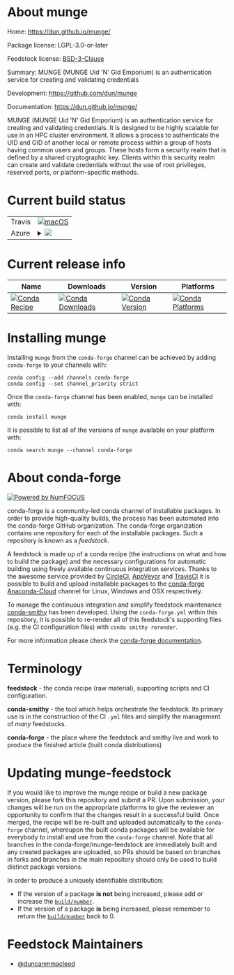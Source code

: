 About munge
===========

Home: https://dun.github.io/munge/

Package license: LGPL-3.0-or-later

Feedstock license: [BSD-3-Clause](https://github.com/conda-forge/munge-feedstock/blob/master/LICENSE.txt)

Summary: MUNGE (MUNGE Uid 'N' Gid Emporium) is an authentication service for creating and validating credentials

Development: https://github.com/dun/munge

Documentation: https://dun.github.io/munge/

MUNGE (MUNGE Uid 'N' Gid Emporium) is an authentication service for
creating and validating credentials.  It is designed to be highly
scalable for use in an HPC cluster environment.  It allows a process
to authenticate the UID and GID of another local or remote process
within a group of hosts having common users and groups. These hosts
form a security realm that is defined by a shared cryptographic key.
Clients within this security realm can create and validate credentials
without the use of root privileges, reserved ports, or platform-specific
methods.


Current build status
====================


<table><tr>
    <td>Travis</td>
    <td>
      <a href="https://travis-ci.com/conda-forge/munge-feedstock">
        <img alt="macOS" src="https://img.shields.io/travis/com/conda-forge/munge-feedstock/master.svg?label=macOS">
      </a>
    </td>
  </tr>
    
  <tr>
    <td>Azure</td>
    <td>
      <details>
        <summary>
          <a href="https://dev.azure.com/conda-forge/feedstock-builds/_build/latest?definitionId=7935&branchName=master">
            <img src="https://dev.azure.com/conda-forge/feedstock-builds/_apis/build/status/munge-feedstock?branchName=master">
          </a>
        </summary>
        <table>
          <thead><tr><th>Variant</th><th>Status</th></tr></thead>
          <tbody><tr>
              <td>linux_64_openssl1.1.1</td>
              <td>
                <a href="https://dev.azure.com/conda-forge/feedstock-builds/_build/latest?definitionId=7935&branchName=master">
                  <img src="https://dev.azure.com/conda-forge/feedstock-builds/_apis/build/status/munge-feedstock?branchName=master&jobName=linux&configuration=linux_64_openssl1.1.1" alt="variant">
                </a>
              </td>
            </tr><tr>
              <td>linux_64_openssl3</td>
              <td>
                <a href="https://dev.azure.com/conda-forge/feedstock-builds/_build/latest?definitionId=7935&branchName=master">
                  <img src="https://dev.azure.com/conda-forge/feedstock-builds/_apis/build/status/munge-feedstock?branchName=master&jobName=linux&configuration=linux_64_openssl3" alt="variant">
                </a>
              </td>
            </tr><tr>
              <td>linux_aarch64_openssl1.1.1</td>
              <td>
                <a href="https://dev.azure.com/conda-forge/feedstock-builds/_build/latest?definitionId=7935&branchName=master">
                  <img src="https://dev.azure.com/conda-forge/feedstock-builds/_apis/build/status/munge-feedstock?branchName=master&jobName=linux&configuration=linux_aarch64_openssl1.1.1" alt="variant">
                </a>
              </td>
            </tr><tr>
              <td>linux_aarch64_openssl3</td>
              <td>
                <a href="https://dev.azure.com/conda-forge/feedstock-builds/_build/latest?definitionId=7935&branchName=master">
                  <img src="https://dev.azure.com/conda-forge/feedstock-builds/_apis/build/status/munge-feedstock?branchName=master&jobName=linux&configuration=linux_aarch64_openssl3" alt="variant">
                </a>
              </td>
            </tr><tr>
              <td>linux_ppc64le_openssl1.1.1</td>
              <td>
                <a href="https://dev.azure.com/conda-forge/feedstock-builds/_build/latest?definitionId=7935&branchName=master">
                  <img src="https://dev.azure.com/conda-forge/feedstock-builds/_apis/build/status/munge-feedstock?branchName=master&jobName=linux&configuration=linux_ppc64le_openssl1.1.1" alt="variant">
                </a>
              </td>
            </tr><tr>
              <td>linux_ppc64le_openssl3</td>
              <td>
                <a href="https://dev.azure.com/conda-forge/feedstock-builds/_build/latest?definitionId=7935&branchName=master">
                  <img src="https://dev.azure.com/conda-forge/feedstock-builds/_apis/build/status/munge-feedstock?branchName=master&jobName=linux&configuration=linux_ppc64le_openssl3" alt="variant">
                </a>
              </td>
            </tr><tr>
              <td>osx_64_openssl1.1.1</td>
              <td>
                <a href="https://dev.azure.com/conda-forge/feedstock-builds/_build/latest?definitionId=7935&branchName=master">
                  <img src="https://dev.azure.com/conda-forge/feedstock-builds/_apis/build/status/munge-feedstock?branchName=master&jobName=osx&configuration=osx_64_openssl1.1.1" alt="variant">
                </a>
              </td>
            </tr><tr>
              <td>osx_64_openssl3</td>
              <td>
                <a href="https://dev.azure.com/conda-forge/feedstock-builds/_build/latest?definitionId=7935&branchName=master">
                  <img src="https://dev.azure.com/conda-forge/feedstock-builds/_apis/build/status/munge-feedstock?branchName=master&jobName=osx&configuration=osx_64_openssl3" alt="variant">
                </a>
              </td>
            </tr>
          </tbody>
        </table>
      </details>
    </td>
  </tr>
</table>

Current release info
====================

| Name | Downloads | Version | Platforms |
| --- | --- | --- | --- |
| [![Conda Recipe](https://img.shields.io/badge/recipe-munge-green.svg)](https://anaconda.org/conda-forge/munge) | [![Conda Downloads](https://img.shields.io/conda/dn/conda-forge/munge.svg)](https://anaconda.org/conda-forge/munge) | [![Conda Version](https://img.shields.io/conda/vn/conda-forge/munge.svg)](https://anaconda.org/conda-forge/munge) | [![Conda Platforms](https://img.shields.io/conda/pn/conda-forge/munge.svg)](https://anaconda.org/conda-forge/munge) |

Installing munge
================

Installing `munge` from the `conda-forge` channel can be achieved by adding `conda-forge` to your channels with:

```
conda config --add channels conda-forge
conda config --set channel_priority strict
```

Once the `conda-forge` channel has been enabled, `munge` can be installed with:

```
conda install munge
```

It is possible to list all of the versions of `munge` available on your platform with:

```
conda search munge --channel conda-forge
```


About conda-forge
=================

[![Powered by
NumFOCUS](https://img.shields.io/badge/powered%20by-NumFOCUS-orange.svg?style=flat&colorA=E1523D&colorB=007D8A)](https://numfocus.org)

conda-forge is a community-led conda channel of installable packages.
In order to provide high-quality builds, the process has been automated into the
conda-forge GitHub organization. The conda-forge organization contains one repository
for each of the installable packages. Such a repository is known as a *feedstock*.

A feedstock is made up of a conda recipe (the instructions on what and how to build
the package) and the necessary configurations for automatic building using freely
available continuous integration services. Thanks to the awesome service provided by
[CircleCI](https://circleci.com/), [AppVeyor](https://www.appveyor.com/)
and [TravisCI](https://travis-ci.com/) it is possible to build and upload installable
packages to the [conda-forge](https://anaconda.org/conda-forge)
[Anaconda-Cloud](https://anaconda.org/) channel for Linux, Windows and OSX respectively.

To manage the continuous integration and simplify feedstock maintenance
[conda-smithy](https://github.com/conda-forge/conda-smithy) has been developed.
Using the ``conda-forge.yml`` within this repository, it is possible to re-render all of
this feedstock's supporting files (e.g. the CI configuration files) with ``conda smithy rerender``.

For more information please check the [conda-forge documentation](https://conda-forge.org/docs/).

Terminology
===========

**feedstock** - the conda recipe (raw material), supporting scripts and CI configuration.

**conda-smithy** - the tool which helps orchestrate the feedstock.
                   Its primary use is in the construction of the CI ``.yml`` files
                   and simplify the management of *many* feedstocks.

**conda-forge** - the place where the feedstock and smithy live and work to
                  produce the finished article (built conda distributions)


Updating munge-feedstock
========================

If you would like to improve the munge recipe or build a new
package version, please fork this repository and submit a PR. Upon submission,
your changes will be run on the appropriate platforms to give the reviewer an
opportunity to confirm that the changes result in a successful build. Once
merged, the recipe will be re-built and uploaded automatically to the
`conda-forge` channel, whereupon the built conda packages will be available for
everybody to install and use from the `conda-forge` channel.
Note that all branches in the conda-forge/munge-feedstock are
immediately built and any created packages are uploaded, so PRs should be based
on branches in forks and branches in the main repository should only be used to
build distinct package versions.

In order to produce a uniquely identifiable distribution:
 * If the version of a package **is not** being increased, please add or increase
   the [``build/number``](https://docs.conda.io/projects/conda-build/en/latest/resources/define-metadata.html#build-number-and-string).
 * If the version of a package **is** being increased, please remember to return
   the [``build/number``](https://docs.conda.io/projects/conda-build/en/latest/resources/define-metadata.html#build-number-and-string)
   back to 0.

Feedstock Maintainers
=====================

* [@duncanmmacleod](https://github.com/duncanmmacleod/)

